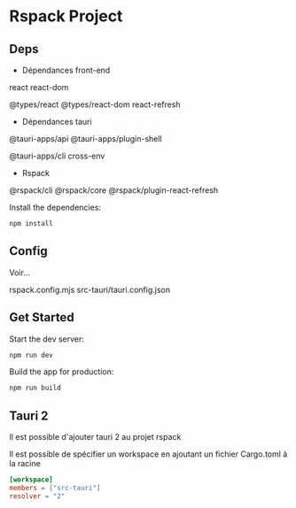 # Rspack Project

## Deps

* Dépendances front-end

react react-dom

@types/react @types/react-dom
react-refresh


* Dépendances tauri

@tauri-apps/api @tauri-apps/plugin-shell

@tauri-apps/cli cross-env

* Rspack

@rspack/cli @rspack/core @rspack/plugin-react-refresh


Install the dependencies:

```bash
npm install
```

## Config

Voir...

rspack.config.mjs
src-tauri/tauri.config.json

## Get Started

Start the dev server:

```bash
npm run dev
```

Build the app for production:

```bash
npm run build
```

## Tauri 2

Il est possible d'ajouter tauri 2 au projet rspack

Il est possible de spécifier un workspace en ajoutant un fichier Cargo.toml à la racine

```toml
[workspace]
members = ["src-tauri"]
resolver = "2"
```